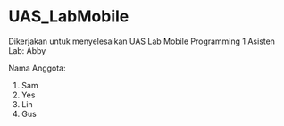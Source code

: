 # UAS_LabMobile

Dikerjakan untuk menyelesaikan UAS Lab Mobile Programming 1
Asisten Lab: Abby

Nama Anggota:
1. Sam
2. Yes
3. Lin
4. Gus
